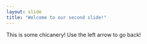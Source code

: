 ```yaml
---
layout: slide
title: "Welcome to our second slide!"
---
```

This is some chicanery!
Use the left arrow to go back!
